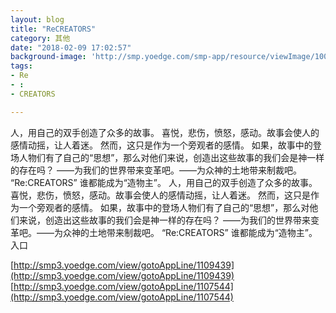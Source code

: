 ```yaml
---
layout: blog
title: "ReCREATORS"
category: 其他
date: "2018-02-09 17:02:57"
background-image: 'http://smp.yoedge.com/smp-app/resource/viewImage/1003559appline.png'
tags:
- Re
- :
- CREATORS

---
```

人，用自己的双手创造了众多的故事。 喜悦，悲伤，愤怒，感动。故事会使人的感情动摇，让人着迷。 然而，这只是作为一个旁观者的感情。 如果，故事中的登场人物们有了自己的“思想”，那么对他们来说，创造出这些故事的我们会是神一样的存在吗？ ——为我们的世界带来变革吧。——为众神的土地带来制裁吧。 “Re:CREATORS” 谁都能成为“造物主”。
人，用自己的双手创造了众多的故事。 喜悦，悲伤，愤怒，感动。故事会使人的感情动摇，让人着迷。 然而，这只是作为一个旁观者的感情。 如果，故事中的登场人物们有了自己的“思想”，那么对他们来说，创造出这些故事的我们会是神一样的存在吗？ ——为我们的世界带来变革吧。——为众神的土地带来制裁吧。 “Re:CREATORS” 谁都能成为“造物主”。
入口

[http://smp3.yoedge.com/view/gotoAppLine/1109439](http://smp3.yoedge.com/view/gotoAppLine/1109439)
[http://smp3.yoedge.com/view/gotoAppLine/1107544](http://smp3.yoedge.com/view/gotoAppLine/1107544)

        
